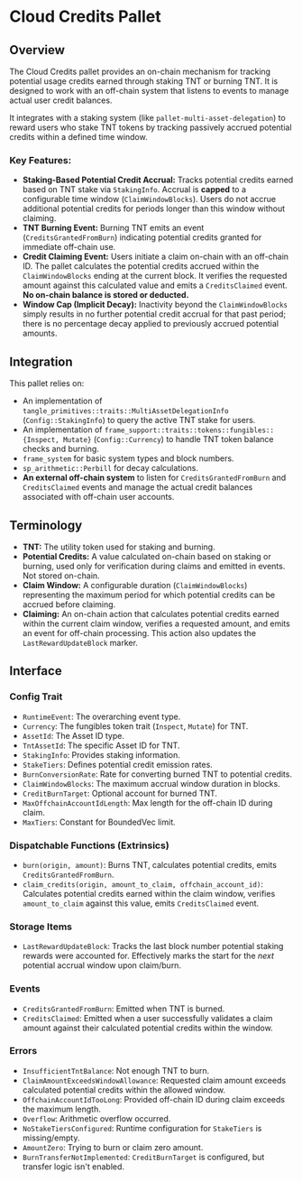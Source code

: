 # Cloud Credits Pallet

## Overview

The Cloud Credits pallet provides an on-chain mechanism for tracking potential usage credits
earned through staking TNT or burning TNT. It is designed to work with an off-chain system
that listens to events to manage actual user credit balances.

It integrates with a staking system (like `pallet-multi-asset-delegation`) to reward
users who stake TNT tokens by tracking passively accrued potential credits within a defined time window.

### Key Features:

-   **Staking-Based Potential Credit Accrual:** Tracks potential credits earned based on
    TNT stake via `StakingInfo`. Accrual is **capped** to a configurable time window
    (`ClaimWindowBlocks`). Users do not accrue additional potential credits for periods
    longer than this window without claiming.
-   **TNT Burning Event:** Burning TNT emits an event (`CreditsGrantedFromBurn`) indicating
    potential credits granted for immediate off-chain use.
-   **Credit Claiming Event:** Users initiate a claim on-chain with an off-chain ID. The
    pallet calculates the potential credits accrued within the `ClaimWindowBlocks` ending
    at the current block. It verifies the requested amount against this calculated value and
    emits a `CreditsClaimed` event. **No on-chain balance is stored or deducted.**
-   **Window Cap (Implicit Decay):** Inactivity beyond the `ClaimWindowBlocks` simply results
    in no further potential credit accrual for that past period; there is no percentage decay
    applied to previously accrued potential amounts.

## Integration

This pallet relies on:

-   An implementation of `tangle_primitives::traits::MultiAssetDelegationInfo` (`Config::StakingInfo`)
    to query the active TNT stake for users.
-   An implementation of `frame_support::traits::tokens::fungibles::{Inspect, Mutate}`
    (`Config::Currency`) to handle TNT token balance checks and burning.
-   `frame_system` for basic system types and block numbers.
-   `sp_arithmetic::Perbill` for decay calculations.
-   **An external off-chain system** to listen for `CreditsGrantedFromBurn` and `CreditsClaimed`
    events and manage the actual credit balances associated with off-chain user accounts.

## Terminology

-   **TNT:** The utility token used for staking and burning.
-   **Potential Credits:** A value calculated on-chain based on staking or burning, used only for
    verification during claims and emitted in events. Not stored on-chain.
-   **Claim Window:** A configurable duration (`ClaimWindowBlocks`) representing the maximum
    period for which potential credits can be accrued before claiming.
-   **Claiming:** An on-chain action that calculates potential credits earned within the current
    claim window, verifies a requested amount, and emits an event for off-chain processing.
    This action also updates the `LastRewardUpdateBlock` marker.

## Interface

### Config Trait

-   `RuntimeEvent`: The overarching event type.
-   `Currency`: The fungibles token trait (`Inspect`, `Mutate`) for TNT.
-   `AssetId`: The Asset ID type.
-   `TntAssetId`: The specific Asset ID for TNT.
-   `StakingInfo`: Provides staking information.
-   `StakeTiers`: Defines potential credit emission rates.
-   `BurnConversionRate`: Rate for converting burned TNT to potential credits.
-   `ClaimWindowBlocks`: The maximum accrual window duration in blocks.
-   `CreditBurnTarget`: Optional account for burned TNT.
-   `MaxOffchainAccountIdLength`: Max length for the off-chain ID during claim.
-   `MaxTiers`: Constant for BoundedVec limit.

### Dispatchable Functions (Extrinsics)

-   `burn(origin, amount)`: Burns TNT, calculates potential credits, emits `CreditsGrantedFromBurn`.
-   `claim_credits(origin, amount_to_claim, offchain_account_id)`: Calculates potential
    credits earned within the claim window, verifies `amount_to_claim` against
    this value, emits `CreditsClaimed` event.

### Storage Items

-   `LastRewardUpdateBlock`: Tracks the last block number potential staking rewards were accounted for.
    Effectively marks the start for the _next_ potential accrual window upon claim/burn.

### Events

-   `CreditsGrantedFromBurn`: Emitted when TNT is burned.
-   `CreditsClaimed`: Emitted when a user successfully validates a claim amount against
    their calculated potential credits within the window.

### Errors

-   `InsufficientTntBalance`: Not enough TNT to burn.
-   `ClaimAmountExceedsWindowAllowance`: Requested claim amount exceeds calculated potential credits
    within the allowed window.
-   `OffchainAccountIdTooLong`: Provided off-chain ID during claim exceeds the maximum length.
-   `Overflow`: Arithmetic overflow occurred.
-   `NoStakeTiersConfigured`: Runtime configuration for `StakeTiers` is missing/empty.
-   `AmountZero`: Trying to burn or claim zero amount.
-   `BurnTransferNotImplemented`: `CreditBurnTarget` is configured, but transfer logic isn't enabled.
